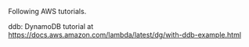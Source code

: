 Following AWS tutorials.

ddb: DynamoDB tutorial at https://docs.aws.amazon.com/lambda/latest/dg/with-ddb-example.html 
